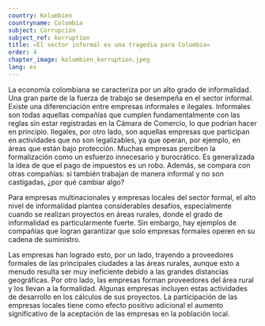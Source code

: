 ```yaml
---
country: Kolumbien
countryname: Colombia
subject: Corrupción
subject_ref: korruption
title: «El sector informal es una tragedia para Colombia»
order: 4
chapter_image: kolumbien_korruption.jpeg
lang: es
---
```

<div class="content" markdown="1">
La economía colombiana se caracteriza por un alto grado de informalidad. Una gran parte de la fuerza de trabajo se desempeña en el sector informal. Existe una diferenciación entre empresas informales e ilegales. Informales son todas aquellas compañías que cumplen fundamentalmente con las reglas sin estar registradas en la Cámara de Comercio, lo que podrían hacer en principio. Ilegales, por otro lado, son aquellas empresas que participan en actividades que no son legalizables, ya que operan, por ejemplo, en áreas que están bajo protección. Muchas empresas perciben la formalización como un esfuerzo innecesario y burocrático. Es generalizada la idea de que el pago de impuestos es un robo. Además, se compara con otras compañías: si también trabajan de manera informal y no son castigadas, ¿por qué cambiar algo?

Para empresas multinacionales y empresas locales del sector formal, el alto nivel de informalidad plantea considerables desafíos, especialmente cuando se realizan proyectos en áreas rurales, donde el grado de informalidad es particularmente fuerte. Sin embargo, hay ejemplos de compañías que logran garantizar que solo empresas formales operen en su cadena de suministro.

Las empresas han logrado esto, por un lado, trayendo a proveedores formales de las principales ciudades a las áreas rurales, aunque esto a menudo resulta ser muy ineficiente debido a las grandes distancias geográficas. Por otro lado, las empresas forman proveedores del área rural y los llevan a la formalidad. Algunas empresas incluyen estas actividades de desarrollo en los cálculos de sus proyectos. La participación de las empresas locales tiene como efecto positivo adicional el aumento significativo de la aceptación de las empresas en la población local.
</div>
